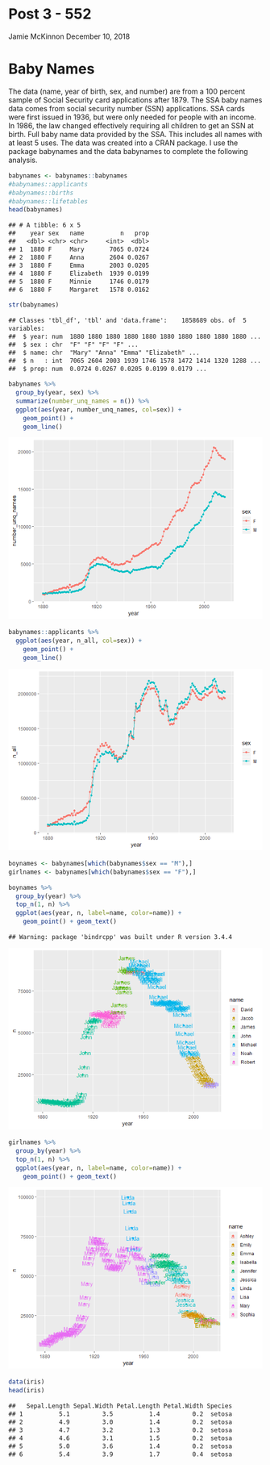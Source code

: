 Post 3 - 552
================
Jamie McKinnon
December 10, 2018

Baby Names
==========

The data (name, year of birth, sex, and number) are from a 100 percent sample of Social Security card applications after 1879. The SSA baby names data comes from social security number (SSN) applications. SSA cards were first issued in 1936, but were only needed for people with an income. In 1986, the law changed effectively requiring all children to get an SSN at birth. Full baby name data provided by the SSA. This includes all names with at least 5 uses. The data was created into a CRAN package. I use the package babynames and the data babynames to complete the following analysis.

``` r
babynames <- babynames::babynames
#babynames::applicants
#babynames::births
#babynames::lifetables
head(babynames)
```

    ## # A tibble: 6 x 5
    ##    year sex   name          n   prop
    ##   <dbl> <chr> <chr>     <int>  <dbl>
    ## 1  1880 F     Mary       7065 0.0724
    ## 2  1880 F     Anna       2604 0.0267
    ## 3  1880 F     Emma       2003 0.0205
    ## 4  1880 F     Elizabeth  1939 0.0199
    ## 5  1880 F     Minnie     1746 0.0179
    ## 6  1880 F     Margaret   1578 0.0162

``` r
str(babynames)
```

    ## Classes 'tbl_df', 'tbl' and 'data.frame':    1858689 obs. of  5 variables:
    ##  $ year: num  1880 1880 1880 1880 1880 1880 1880 1880 1880 1880 ...
    ##  $ sex : chr  "F" "F" "F" "F" ...
    ##  $ name: chr  "Mary" "Anna" "Emma" "Elizabeth" ...
    ##  $ n   : int  7065 2604 2003 1939 1746 1578 1472 1414 1320 1288 ...
    ##  $ prop: num  0.0724 0.0267 0.0205 0.0199 0.0179 ...

``` r
babynames %>% 
  group_by(year, sex) %>% 
  summarize(number_unq_names = n()) %>%
  ggplot(aes(year, number_unq_names, col=sex)) + 
    geom_point() +
    geom_line()
```

![](Post_3_-_552_files/figure-markdown_github/Number%20of%20Names%20and%20Population-1.png)

``` r
babynames::applicants %>% 
  ggplot(aes(year, n_all, col=sex)) + 
    geom_point() + 
    geom_line()
```

![](Post_3_-_552_files/figure-markdown_github/Number%20of%20Names%20and%20Population-2.png)

``` r
boynames <- babynames[which(babynames$sex == "M"),]
girlnames <- babynames[which(babynames$sex == "F"),]
```

``` r
boynames %>% 
  group_by(year) %>% 
  top_n(1, n) %>%
  ggplot(aes(year, n, label=name, color=name)) +
    geom_point() + geom_text()
```

    ## Warning: package 'bindrcpp' was built under R version 3.4.4

![](Post_3_-_552_files/figure-markdown_github/Plots%20of%20Top%20Name%20By%20Year-1.png)

``` r
girlnames %>% 
  group_by(year) %>% 
  top_n(1, n) %>%
  ggplot(aes(year, n, label=name, color=name)) +
    geom_point() + geom_text()
```

![](Post_3_-_552_files/figure-markdown_github/Plots%20of%20Top%20Name%20By%20Year-2.png)

``` r
data(iris)
head(iris)
```

    ##   Sepal.Length Sepal.Width Petal.Length Petal.Width Species
    ## 1          5.1         3.5          1.4         0.2  setosa
    ## 2          4.9         3.0          1.4         0.2  setosa
    ## 3          4.7         3.2          1.3         0.2  setosa
    ## 4          4.6         3.1          1.5         0.2  setosa
    ## 5          5.0         3.6          1.4         0.2  setosa
    ## 6          5.4         3.9          1.7         0.4  setosa

